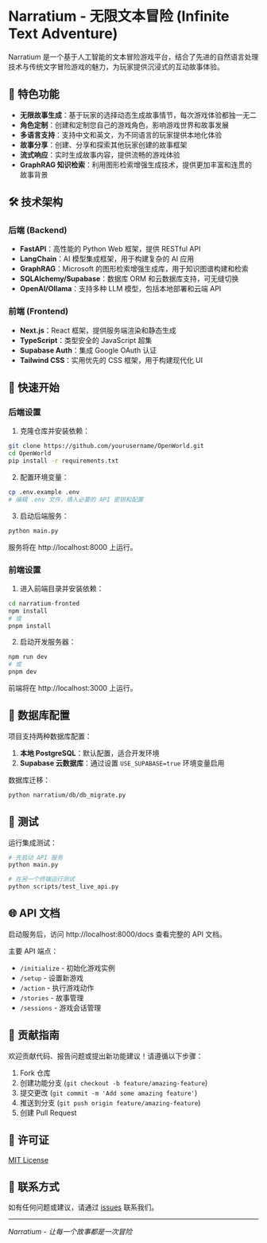 # Narratium - 无限文本冒险 (Infinite Text Adventure)

Narratium 是一个基于人工智能的文本冒险游戏平台，结合了先进的自然语言处理技术与传统文字冒险游戏的魅力，为玩家提供沉浸式的互动故事体验。

## 🌟 特色功能

- **无限故事生成**：基于玩家的选择动态生成故事情节，每次游戏体验都独一无二
- **角色定制**：创建和定制您自己的游戏角色，影响游戏世界和故事发展
- **多语言支持**：支持中文和英文，为不同语言的玩家提供本地化体验
- **故事分享**：创建、分享和探索其他玩家创建的故事框架
- **流式响应**：实时生成故事内容，提供流畅的游戏体验
- **GraphRAG 知识检索**：利用图形检索增强生成技术，提供更加丰富和连贯的故事背景

## 🛠️ 技术架构

### 后端 (Backend)

- **FastAPI**：高性能的 Python Web 框架，提供 RESTful API
- **LangChain**：AI 模型集成框架，用于构建复杂的 AI 应用
- **GraphRAG**：Microsoft 的图形检索增强生成库，用于知识图谱构建和检索
- **SQLAlchemy/Supabase**：数据库 ORM 和云数据库支持，可无缝切换
- **OpenAI/Ollama**：支持多种 LLM 模型，包括本地部署和云端 API

### 前端 (Frontend)

- **Next.js**：React 框架，提供服务端渲染和静态生成
- **TypeScript**：类型安全的 JavaScript 超集
- **Supabase Auth**：集成 Google OAuth 认证
- **Tailwind CSS**：实用优先的 CSS 框架，用于构建现代化 UI

## 🚀 快速开始

### 后端设置

1. 克隆仓库并安装依赖：

```bash
git clone https://github.com/yourusername/OpenWorld.git
cd OpenWorld
pip install -r requirements.txt
```

2. 配置环境变量：

```bash
cp .env.example .env
# 编辑 .env 文件，填入必要的 API 密钥和配置
```

3. 启动后端服务：

```bash
python main.py
```

服务将在 http://localhost:8000 上运行。

### 前端设置

1. 进入前端目录并安装依赖：

```bash
cd narratium-fronted
npm install
# 或
pnpm install
```

2. 启动开发服务器：

```bash
npm run dev
# 或
pnpm dev
```

前端将在 http://localhost:3000 上运行。

## 🔄 数据库配置

项目支持两种数据库配置：

1. **本地 PostgreSQL**：默认配置，适合开发环境
2. **Supabase 云数据库**：通过设置 `USE_SUPABASE=true` 环境变量启用

数据库迁移：

```bash
python narratium/db/db_migrate.py
```

## 🧪 测试

运行集成测试：

```bash
# 先启动 API 服务
python main.py

# 在另一个终端运行测试
python scripts/test_live_api.py
```

## 🌐 API 文档

启动服务后，访问 http://localhost:8000/docs 查看完整的 API 文档。

主要 API 端点：

- `/initialize` - 初始化游戏实例
- `/setup` - 设置新游戏
- `/action` - 执行游戏动作
- `/stories` - 故事管理
- `/sessions` - 游戏会话管理

## 🤝 贡献指南

欢迎贡献代码、报告问题或提出新功能建议！请遵循以下步骤：

1. Fork 仓库
2. 创建功能分支 (`git checkout -b feature/amazing-feature`)
3. 提交更改 (`git commit -m 'Add some amazing feature'`)
4. 推送到分支 (`git push origin feature/amazing-feature`)
5. 创建 Pull Request

## 📄 许可证

[MIT License](LICENSE)

## 📧 联系方式

如有任何问题或建议，请通过 [issues](https://github.com/yourusername/OpenWorld/issues) 联系我们。

---

*Narratium - 让每一个故事都是一次冒险*
